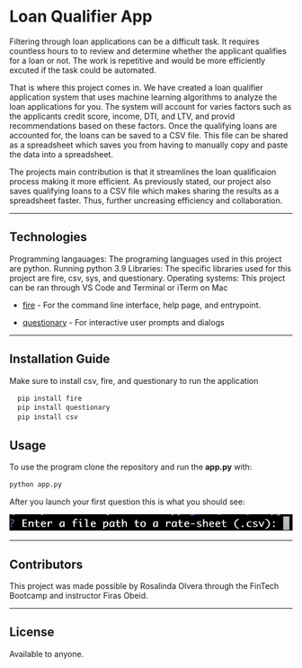 # Loan Qualifier App

Filtering through loan applications can be a difficult task. It requires countless hours to to review and determine whether the applicant qualifies for a loan or not. The work is repetitive and would be more efficiently excuted if the task could be automated. 

That is where this project comes in. We have created a loan qualifier application system that uses machine learning algorithms to analyze the loan applications for you. The system will account for varies factors such as the applicants credit score, income, DTI, and LTV, and provid recommendations based on these factors. Once the qualifying loans are accounted for, the loans can be saved to a CSV file. This file can be shared as a spreadsheet which saves you from having to manually copy and paste the data into a spreadsheet.

The projects main contribution is that it streamlines the loan qualificaion process making it more efficient. As previously stated, our project also saves qualifying loans to a CSV file which makes sharing the results as a spreadsheet faster. Thus, further uncreasing efficiency and collaboration. 

---


## Technologies

Programming langauages: The programing languages used in this project are python. Running python 3.9
Libraries: The specific libraries used for this project are fire, csv, sys, and questionary. 
Operating systems: This project can be ran through VS Code and Terminal or iTerm on Mac 

* [fire](https://github.com/google/python-fire) - For the command line interface, help page, and entrypoint.

* [questionary](https://github.com/tmbo/questionary) - For interactive user prompts and dialogs
---

## Installation Guide
Make sure to install csv, fire, and questionary to run the application
```python
  pip install fire
  pip install questionary
  pip install csv
```


## Usage

To use the program clone the repository and run the **app.py** with:
```python
python app.py
```
After you launch your first question this is what you should see:

![Loan Qualifier Prompts](images/image2.png)

---

## Contributors

This project was made possible by Rosalinda Olvera through the FinTech Bootcamp and instructor Firas Obeid.

---

## License

Available to anyone. 
